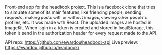 Front-end app for the headbook project. This is a facebook clone that tries to simulate some of its main features, like friending people, sending requests, making posts with or without images, viewing other people's profiles, etc. It was made with React. The uploaded images are hosted in ImageKit. When login in a token is created and stored in localStorage, this token is send in the authorization header for every request made to the API.

API repo: https://github.com/ewardou/headbook-api
Live preview: https://ewardou.github.io/headbook/